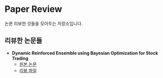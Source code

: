 # Paper Review

논문 리뷰한 것들을 모아두는 저장소입니다.

## 리뷰한 논문들

- **Dynamic Reinforced Ensemble using Bayesian Optimization for Stock Trading**
  - [원본 논문](./Dynamic%20Reinforced%20Ensemble%20using%20Bayesian%20Optimization%20for%20Stock%20Trading.pdf)
  - [리뷰 파일](./Dynamic%20Reinforced%20Ensemble%20using%20Bayesian%20Optimization%20for%20Stock%20Trading%20-%20Review.pdf)
